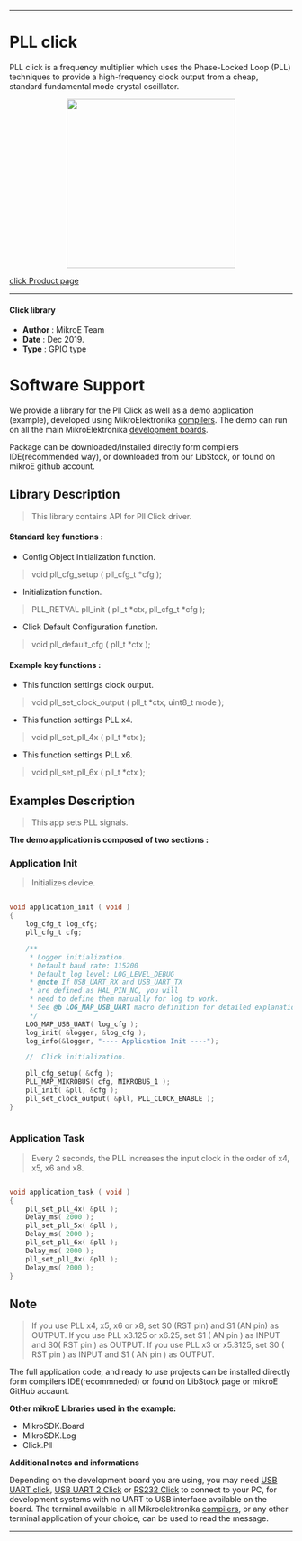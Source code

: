 
---
# PLL click

PLL click is a frequency multiplier which uses the Phase-Locked Loop (PLL) techniques to provide a high-frequency clock output from a cheap, standard fundamental mode crystal oscillator. 

<p align="center">
  <img src="https://download.mikroe.com/images/click_for_ide/pll_click.png" height=300px>
</p>


[click Product page](https://www.mikroe.com/pll-click)

---


#### Click library 

- **Author**        : MikroE Team
- **Date**          : Dec 2019.
- **Type**          : GPIO type


# Software Support

We provide a library for the Pll Click 
as well as a demo application (example), developed using MikroElektronika 
[compilers](https://shop.mikroe.com/compilers). 
The demo can run on all the main MikroElektronika [development boards](https://shop.mikroe.com/development-boards).

Package can be downloaded/installed directly form compilers IDE(recommended way), or downloaded from our LibStock, or found on mikroE github account. 

## Library Description

> This library contains API for Pll Click driver.

#### Standard key functions :

- Config Object Initialization function.
> void pll_cfg_setup ( pll_cfg_t *cfg ); 
 
- Initialization function.
> PLL_RETVAL pll_init ( pll_t *ctx, pll_cfg_t *cfg );

- Click Default Configuration function.
> void pll_default_cfg ( pll_t *ctx );


#### Example key functions :

- This function settings clock output.
> void pll_set_clock_output ( pll_t *ctx, uint8_t mode );
 
- This function settings PLL x4.
> void pll_set_pll_4x ( pll_t *ctx );

- This function settings PLL x6.
> void pll_set_pll_6x ( pll_t *ctx );

## Examples Description

> This app sets PLL signals.

**The demo application is composed of two sections :**

### Application Init 

> Initializes device.

```c

void application_init ( void )
{
    log_cfg_t log_cfg;
    pll_cfg_t cfg;

    /** 
     * Logger initialization.
     * Default baud rate: 115200
     * Default log level: LOG_LEVEL_DEBUG
     * @note If USB_UART_RX and USB_UART_TX 
     * are defined as HAL_PIN_NC, you will 
     * need to define them manually for log to work. 
     * See @b LOG_MAP_USB_UART macro definition for detailed explanation.
     */
    LOG_MAP_USB_UART( log_cfg );
    log_init( &logger, &log_cfg );
    log_info(&logger, "---- Application Init ----");

    //  Click initialization.

    pll_cfg_setup( &cfg );
    PLL_MAP_MIKROBUS( cfg, MIKROBUS_1 );
    pll_init( &pll, &cfg );
    pll_set_clock_output( &pll, PLL_CLOCK_ENABLE );
}
  
```

### Application Task

> Every 2 seconds, the PLL increases the input clock in the order of x4, x5, x6 and x8.

```c

void application_task ( void )
{
    pll_set_pll_4x( &pll );
    Delay_ms( 2000 );
    pll_set_pll_5x( &pll );
    Delay_ms( 2000 );
    pll_set_pll_6x( &pll );
    Delay_ms( 2000 );
    pll_set_pll_8x( &pll );
    Delay_ms( 2000 );
} 

```

## Note

> If you use PLL x4, x5, x6 or x8, set S0 (RST pin) and S1 (AN pin) as OUTPUT.
> If you use PLL x3.125 or x6.25, set S1 ( AN pin ) as INPUT and S0( RST pin ) as OUTPUT.
> If you use PLL x3 or x5.3125, set S0 ( RST pin ) as INPUT and S1 ( AN pin ) as OUTPUT.

The full application code, and ready to use projects can be  installed directly form compilers IDE(recommneded) or found on LibStock page or mikroE GitHub accaunt.

**Other mikroE Libraries used in the example:** 

- MikroSDK.Board
- MikroSDK.Log
- Click.Pll

**Additional notes and informations**

Depending on the development board you are using, you may need 
[USB UART click](https://shop.mikroe.com/usb-uart-click), 
[USB UART 2 Click](https://shop.mikroe.com/usb-uart-2-click) or 
[RS232 Click](https://shop.mikroe.com/rs232-click) to connect to your PC, for 
development systems with no UART to USB interface available on the board. The 
terminal available in all Mikroelektronika 
[compilers](https://shop.mikroe.com/compilers), or any other terminal application 
of your choice, can be used to read the message.



---
